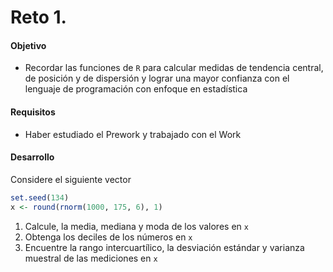 # Reto 1.

#### Objetivo

- Recordar las funciones de `R` para calcular medidas de tendencia central, de posición y de dispersión y lograr una mayor confianza con el lenguaje de programación con enfoque en estadística

#### Requisitos

- Haber estudiado el Prework y trabajado con el Work

#### Desarrollo

Considere el siguiente vector

```R
set.seed(134)
x <- round(rnorm(1000, 175, 6), 1)
```

1. Calcule, la media, mediana y moda de los valores en `x`
2. Obtenga los deciles de los números en `x`
3. Encuentre la rango intercuartílico, la desviación estándar y varianza muestral de las mediciones en `x`
